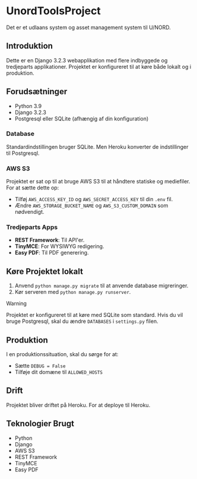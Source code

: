 # UnordToolsProject
Det er et udlaans system og asset management system til U/NORD.

## Introduktion
Dette er en Django 3.2.3 webapplikation med flere indbyggede og tredjeparts applikationer. Projektet er konfigureret til at køre både lokalt og i produktion.

## Forudsætninger
- Python 3.9
- Django 3.2.3
- Postgresql eller SQLite (afhængig af din konfiguration)


### Database
Standardindstillingen bruger SQLite. Men Heroku konverter de indstillinger til Postgresql.

### AWS S3
Projektet er sat op til at bruge AWS S3 til at håndtere statiske og mediefiler. For at sætte dette op:
- Tilføj `AWS_ACCESS_KEY_ID` og `AWS_SECRET_ACCESS_KEY` til din `.env` fil.
- Ændre `AWS_STORAGE_BUCKET_NAME` og `AWS_S3_CUSTOM_DOMAIN` som nødvendigt.

### Tredjeparts Apps
- **REST Framework**: Til API'er.
- **TinyMCE**: For WYSIWYG redigering.
- **Easy PDF**: Til PDF generering.

## Køre Projektet lokalt
1. Anvend `python manage.py migrate` til at anvende database migreringer.
2. Kør serveren med `python manage.py runserver`.

>[!Warning]
> Projektet er konfigureret til at køre med SQLite som standard. Hvis du vil bruge Postgresql, skal du ændre `DATABASES` i `settings.py` filen.


## Produktion
I en produktionssituation, skal du sørge for at:
- Sætte `DEBUG = False`
- Tilføje dit domæne til `ALLOWED_HOSTS`

## Drift
Projektet bliver driftet på Heroku. For at deploye til Heroku.

## Teknologier Brugt
- Python
- Django
- AWS S3
- REST Framework
- TinyMCE
- Easy PDF
